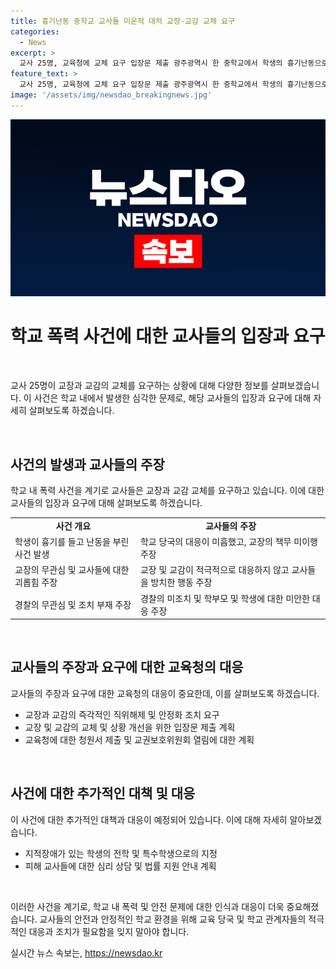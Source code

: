```yaml
---
title: 흉기난동 중학교 교사들 미온적 대처 교장·교감 교체 요구
categories:
  - News
excerpt: >
  교사 25명, 교육청에 교체 요구 입장문 제출 광주광역시 한 중학교에서 학생의 흉기난동으로 교육 당국이 조사에 착수했다. 교사들은 교장과 교감 교체를 요구하며 입장문을 작성했다. 학생의 흉기 난동에 대한 대응이 미흡하다며 교장과 교감에 대한 비판을 제기하고, 이에 따라 교장과 교감의 직위해제를 요구하고 있다. 또한 교장의 고압적 태도와 교사들의 출근 두려움 등의 문제도 지적하며, 광주시교육청에 조속한 조치를 촉구하고 있다.
feature_text: >
  교사 25명, 교육청에 교체 요구 입장문 제출 광주광역시 한 중학교에서 학생의 흉기난동으로 교육 당국이 조사에 착수했다. 교사들은 교장과 교감 교체를 요구하며 입장문을 작성했다. 학생의 흉기 난동에 대한 대응이 미흡하다며 교장과 교감에 대한 비판을 제기하고, 이에 따라 교장과 교감의 직위해제를 요구하고 있다. 또한 교장의 고압적 태도와 교사들의 출근 두려움 등의 문제도 지적하며, 광주시교육청에 조속한 조치를 촉구하고 있다.
image: '/assets/img/newsdao_breakingnews.jpg'
---
```


<p><img src="/assets/img/newsdao_breakingnews.jpg" alt="cryptoinkorea 속보" /></p>

<h1 data-ke-size="size28"><b>학교 폭력 사건에 대한 교사들의 입장과 요구</b></h1>

<p data-ke-size="size16">&nbsp;</p>

<p>교사 25명이 교장과 교감의 교체를 요구하는 상황에 대해 다양한 정보를 살펴보겠습니다. 이 사건은 학교 내에서 발생한 심각한 문제로, 해당 교사들의 입장과 요구에 대해 자세히 살펴보도록 하겠습니다.</p>

<p data-ke-size="size16">&nbsp;</p>

<h2 data-ke-size="size26">사건의 발생과 교사들의 주장</h2>

<p data-ke-size="size16">학교 내 폭력 사건을 계기로 교사들은 교장과 교감 교체를 요구하고 있습니다. 이에 대한 교사들의 입장과 요구에 대해 살펴보도록 하겠습니다.</p>

<table>
  <tbody>
    <tr>
      <td style="text-align: center; height: 17px;"><b>사건 개요</b></td>
      <td style="text-align: center; height: 17px;"><b>교사들의 주장</b></td>
    </tr>
    <tr>
      <td style="text-align: left; height: 17px;">학생이 흉기를 들고 난동을 부린 사건 발생</td>
      <td style="text-align: left; height: 17px;">학교 당국의 대응이 미흡했고, 교장의 책무 미이행 주장</td>
    </tr>
    <tr>
      <td style="text-align: left; height: 17px;">교장의 무관심 및 교사들에 대한 괴롭힘 주장</td>
      <td style="text-align: left; height: 17px;">교장 및 교감이 적극적으로 대응하지 않고 교사들을 방치한 행동 주장</td>
    </tr>
    <tr>
      <td style="text-align: left; height: 17px;">경찰의 무관심 및 조치 부재 주장</td>
      <td style="text-align: left; height: 17px;">경찰의 미조치 및 학부모 및 학생에 대한 미안한 대응 주장</td>
    </tr>
  </tbody>
</table>

<p data-ke-size="size16">&nbsp;</p>

<h2 data-ke-size="size26">교사들의 주장과 요구에 대한 교육청의 대응</h2>

<p data-ke-size="size16">교사들의 주장과 요구에 대한 교육청의 대응이 중요한데, 이를 살펴보도록 하겠습니다.</p>

<ul>
  <li>교장과 교감의 즉각적인 직위해제 및 안정화 조치 요구</li>
  <li>교장 및 교감의 교체 및 상황 개선을 위한 입장문 제출 계획</li>
  <li>교육청에 대한 청원서 제출 및 교권보호위원회 열림에 대한 계획</li>
</ul>

<p data-ke-size="size16">&nbsp;</p>

<h2 data-ke-size="size26">사건에 대한 추가적인 대책 및 대응</h2>

<p data-ke-size="size16">이 사건에 대한 추가적인 대책과 대응이 예정되어 있습니다. 이에 대해 자세히 알아보겠습니다.</p>

<ul>
  <li>지적장애가 있는 학생의 전학 및 특수학생으로의 지정</li>
  <li>피해 교사들에 대한 심리 상담 및 법률 지원 안내 계획</li>
</ul>

<p data-ke-size="size16">&nbsp;</p>

<p>이러한 사건을 계기로, 학교 내 폭력 및 안전 문제에 대한 인식과 대응이 더욱 중요해졌습니다. 교사들의 안전과 안정적인 학교 환경을 위해 교육 당국 및 학교 관계자들의 적극적인 대응과 조치가 필요함을 잊지 말아야 합니다.</p>
실시간 뉴스 속보는, <a href="https://newsdao.kr" rel="dofollow">https://newsdao.kr</a>


